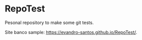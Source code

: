 # RepoTest
Pesonal repository to make some git tests.

Site banco sample: <a href="https://evandro-santos.github.io/RepoTest/">https://evandro-santos.github.io/RepoTest/</a>.
